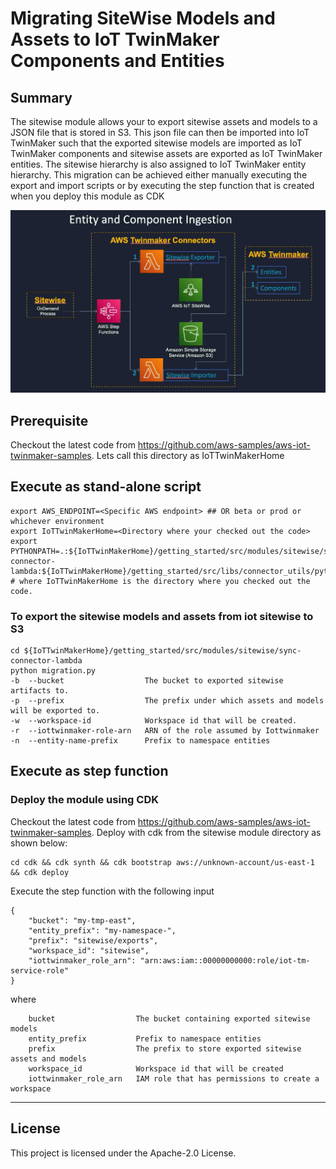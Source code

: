 # Migrating SiteWise Models and Assets to IoT TwinMaker Components and Entities
## Summary
The sitewise module allows your to export sitewise assets and models to a JSON file that is stored in S3. This json file can then be imported into IoT TwinMaker such that the exported sitewise models are imported as IoT TwinMaker components and sitewise assets are exported as IoT TwinMaker entities. The sitewise hierarchy is also assigned to IoT TwinMaker entity hierarchy. This migration can be achieved either manually executing the export and import scripts or by executing the step function that is created when you deploy this module as CDK

![Architecture Flow](sitewise_workflow.jpg)

## Prerequisite
Checkout the latest code from https://github.com/aws-samples/aws-iot-twinmaker-samples. Lets call this directory as IoTTwinMakerHome

## Execute as stand-alone script
```
export AWS_ENDPOINT=<Specific AWS endpoint> ## OR beta or prod or whichever environment
export IoTTwinMakerHome=<Directory where your checked out the code>
export PYTHONPATH=.:${IoTTwinMakerHome}/getting_started/src/modules/sitewise/sync-connector-lambda:${IoTTwinMakerHome}/getting_started/src/libs/connector_utils/python/:$PYTHONPATH # where IoTTwinMakerHome is the directory where you checked out the code.
```

### To export the sitewise models and assets from iot sitewise to S3
```
cd ${IoTTwinMakerHome}/getting_started/src/modules/sitewise/sync-connector-lambda
python migration.py
-b  --bucket                  The bucket to exported sitewise artifacts to.
-p  --prefix                  The prefix under which assets and models will be exported to.
-w  --workspace-id            Workspace id that will be created.
-r  --iottwinmaker-role-arn   ARN of the role assumed by Iottwinmaker
-n  --entity-name-prefix      Prefix to namespace entities
```

## Execute as step function
### Deploy the module using CDK
Checkout the latest code from https://github.com/aws-samples/aws-iot-twinmaker-samples.
Deploy with cdk from the sitewise module directory as shown below:
```
cd cdk && cdk synth && cdk bootstrap aws://unknown-account/us-east-1 && cdk deploy
```
Execute the step function with the following input

```
{
    "bucket": "my-tmp-east",
    "entity_prefix": "my-namespace-",
    "prefix": "sitewise/exports",
    "workspace_id": "sitewise",
    "iottwinmaker_role_arn": "arn:aws:iam::00000000000:role/iot-tm-service-role"
}
```

where
```
    bucket                  The bucket containing exported sitewise models
    entity_prefix           Prefix to namespace entities
    prefix                  The prefix to store exported sitewise assets and models
    workspace_id            Workspace id that will be created
    iottwinmaker_role_arn   IAM role that has permissions to create a workspace
```

---

## License

This project is licensed under the Apache-2.0 License.
